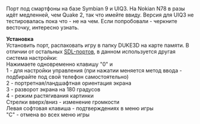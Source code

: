 Порт под смартфоны на базе Symbian 9 и UIQ3. На Nokian N78 в разы идёт медленней, чем Quake 2, так что имейте ввиду. Версия для UIQ3 не тестировалась пока что - не на чем. Если попробовали - черкните весточку, интересно узнать.  

**Установка**  
Установить порт, распаковать игру в папку DUKE3D на карте памяти. В отличии от остальных [SDL-портов](http://www.gamesrevival.comli.com/SDL.html), в данном используется другая система настройки:  
Нажимаете одновременно клавишу "0" и  
1 - для настройки управления (при нажатии меняется метод ввода - подбирайте под свой телефон самостоятельно)  
2 - портретная/ландшафтная ориентация экрана  
3 - разворот экрана на 180 градусов  
4 - режим растягивания картинки  
Стрелки вверх/вниз - изменение громкости  
Левая софтовая клавиша - подтверждениях в меню игры  
"C" - отмена во всех меню игры
